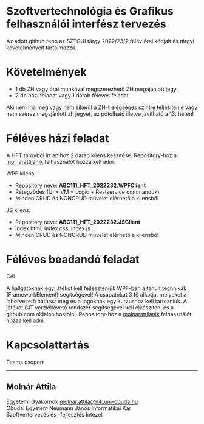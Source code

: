 # Szoftvertechnológia és Grafikus felhasználói interfész tervezés

Az adott github repo az SZTGUI tárgy 2022/23/2 félév órai kódjait és tárgyi követelményeit tartalmazza.

# Követelmények

- 1 db ZH vagy órai munkával megszerezhető ZH megajánlott jegy
- 2 db házi feladat vagy 1 darab féléves feladat

Aki nem írja meg vagy nem sikerül a ZH-t elégséges szintre teljesítenie vagy nem szerez megajánlott zh jegyet, az pótolható illetve javítható a 13. héten!

# Féléves házi feladat

A HFT tárgyból írt apihoz 2 darab kliens készítése. Repository-hoz a [molnarattilanik] felhasználót hozzá kell adni.

WPF kliens:

- Repository neve: **ABC111_HFT_2022232.WPFClient**
- Rétegződés (UI + VM + Logic + Restservice commandok)
- Minden CRUD és NONCRUD művelet elérhető a kliensből

JS kliens:

- Repository neve: **ABC111_HFT_2022232.JSClient**
- index.html, index.css, index.js
- Minden CRUD és NONCRUD művelet elérhető a kliensből

# Féléves beadandó feladat

Cél

A hallgatóknak egy játékot kell fejleszteniük WPF-ben a tanult technikák (FrameworkElement) segítségével! A csapatokat 3 fő alkotja, melyeket a laborvezető határoz meg és a tagoknak egy kurzushoz kell tartozniuk.
A játékot GIT verziókövető rendszer segítségével kell elkészíteni és a github.com oldalon hostolni. Repository-hoz a [molnarattilanik] felhasználót hozzá kell adni.

# Kapcsolattartás

Teams csoport

---

## Molnár Attila

Egyetemi Gyakornok
molnar.attila@nik.uni-obuda.hu  
Óbudai Egyetem Neumann János Informatikai Kar  
Szoftvertervezés és -fejlesztés Intézet

[//]: #
[molnarattilanik]: https://github.com/molnarattilanik
[oenikprog]: https://github.com/oenikprog
